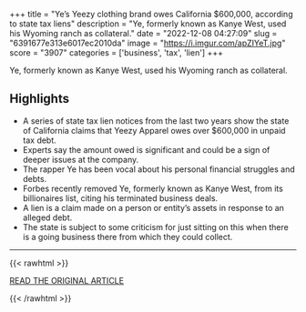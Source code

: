 +++
title = "Ye’s Yeezy clothing brand owes California $600,000, according to state tax liens"
description = "Ye, formerly known as Kanye West, used his Wyoming ranch as collateral."
date = "2022-12-08 04:27:09"
slug = "6391677e313e6017ec2010da"
image = "https://i.imgur.com/apZIYeT.jpg"
score = "3907"
categories = ['business', 'tax', 'lien']
+++

Ye, formerly known as Kanye West, used his Wyoming ranch as collateral.

## Highlights

- A series of state tax lien notices from the last two years show the state of California claims that Yeezy Apparel owes over $600,000 in unpaid tax debt.
- Experts say the amount owed is significant and could be a sign of deeper issues at the company.
- The rapper Ye has been vocal about his personal financial struggles and debts.
- Forbes recently removed Ye, formerly known as Kanye West, from its billionaires list, citing his terminated business deals.
- A lien is a claim made on a person or entity’s assets in response to an alleged debt.
- The state is subject to some criticism for just sitting on this when there is a going business there from which they could collect.

---

{{< rawhtml >}}
  <p class="article-category">
    <a target="_blank" href="https://www.nbcnews.com/business/taxes/kanye-west-yeezy-ye-debt-tax-finances-money-net-worth-rcna58980">READ THE ORIGINAL ARTICLE</a>
  </p>
{{< /rawhtml >}}
